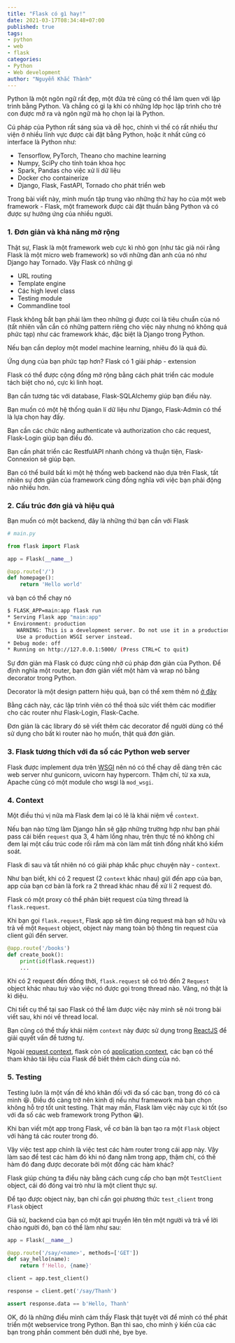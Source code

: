 ```yaml
---
title: "Flask có gì hay!"
date: 2021-03-17T08:34:48+07:00
published: true
tags:
- python
- web
- flask
categories:
- Python
- Web development
author: "Nguyễn Khắc Thành"
---
```


Python là một ngôn ngữ rất đẹp, một đứa trẻ cũng có thể làm quen với lập trình bằng Python. Và chẳng có gì lạ khi có những lớp học lập trình cho trẻ con được mở ra và ngôn ngữ mà họ chọn lại là Python.

<!--more-->

Cú pháp của Python rất sáng sủa và dễ học, chính vì thế có rất nhiều thư viện ở nhiều lĩnh vực được cài đặt bằng Python, hoặc ít nhất cũng có interface là Python như:

- Tensorflow, PyTorch, Theano cho machine learning
- Numpy, SciPy cho tính toán khoa học
- Spark, Pandas cho việc xử lí dữ liệu
- Docker cho containerize
- Django, Flask, FastAPI, Tornado cho phát triển web

Trong bài viết này, mình muốn tập trung vào những thứ hay ho của một web framework - Flask, một framework được cài đặt thuần bằng Python và có được sự hưởng ứng của nhiều người.


### 1. Đơn giản và khả năng mở rộng

Thật sự, Flask là một framework web cực kì nhỏ gọn (như tác giả nói rằng Flask là một micro web framework) so với những đàn anh của nó như Django hay Tornado. Vậy Flask có những gì

- URL routing
- Template engine
- Các high level class
- Testing module
- Commandline tool

Flask không bắt bạn phải làm theo những gì được coi là tiêu chuẩn của nó (tất nhiên vẫn cần có những pattern riêng cho việc này nhưng nó không quá phức tạp) như các framework khác, đặc biệt là Django trong Python.

Nếu bạn cần deploy một model machine learning, nhiêu đó là quá đủ.

Ứng dụng của bạn phức tạp hơn? Flask có 1 giải pháp - extension

Flask có thể được cộng đồng mở rộng bằng cách phát triển các module tách biệt cho nó, cực kì linh hoạt.

Bạn cần tương tác với database, Flask-SQLAlchemy giúp bạn điều này.

Bạn muốn có một hệ thống quản lí dữ liệu như Django, Flask-Admin có thể là lựa chọn hay đấy.

Bạn cần các chức năng authenticate và authorization cho các request, Flask-Login giúp bạn điều đó.

Bạn cần phát triển các RestfulAPI nhanh chóng và thuận tiện, Flask-Connexion sẽ giúp bạn.

Bạn có thể build bất kì một hệ thống web backend nào dựa trên Flask, tất nhiên sự đơn giản của framework cũng đồng nghĩa với việc bạn phải động não nhiều hơn.

### 2. Cấu trúc đơn giả và hiệu quả

Bạn muốn có một backend, đây là những thứ bạn cần với Flask

```python
# main.py

from flask import Flask

app = Flask(__name__)

@app.route('/')
def homepage():
	return 'Hello world'
```

và bạn có thể chạy nó

```sh
$ FLASK_APP=main:app flask run
* Serving Flask app "main:app"
* Environment: production
   WARNING: This is a development server. Do not use it in a production deployment.
   Use a production WSGI server instead.
* Debug mode: off
* Running on http://127.0.0.1:5000/ (Press CTRL+C to quit)
```

Sự đơn giản mà Flask có được cũng nhờ cú pháp đơn giản của Python. Để định nghĩa một router, bạn đơn giản viết một hàm và wrap nó bằng decorator trong Python.

Decorator là một design pattern hiệu quả, bạn có thể xem thêm nó [ở đây](https://en.wikipedia.org/wiki/Decorator_pattern)

Bằng cách này, các lập trình viên có thể thoả sức viết thêm các modifier cho các router như Flask-Login, Flask-Cache.

Đơn giản là các library đó sẽ viết thêm các decorator để người dùng có thể sử dụng cho bất kì router nào họ muốn, thật quá đơn giản.

### 3. Flask tương thích với đa số các Python web server

Flask được implement dựa trên [WSGI](https://wsgi.readthedocs.io/en/latest/what.html) nên nó có thể chạy dễ dàng trên các web server như gunicorn, uvicorn hay hypercorn. Thậm chí, từ xa xưa, Apache cũng có một module cho wsgi là `mod_wsgi`.


### 4. Context

Một điều thú vị nữa mà Flask đem lại có lẽ là khái niệm về `context`.

Nếu bạn nào từng làm Django hẳn sẽ gặp những trường hợp như bạn phải pass cái biến `request` qua 3, 4 hàm lồng nhau, trên thực tế nó không chỉ đem lại một cấu trúc code rối rắm mà còn làm mất tính đồng nhất khó kiểm soát.

Flask đi sau và tất nhiên nó có giải pháp khắc phục chuyện này - `context`.

Như bạn biết, khi có 2 request (2 `context` khác nhau) gửi đến app của bạn, app của bạn cơ bản là fork ra 2 thread khác nhau để xử lí 2 request đó.

Flask có một proxy có thể phân biệt request của từng thread là `flask.request`.

Khi bạn gọi `flask.request`, Flask app sẽ tìm đúng request mà bạn sở hữu và trả về một `Request` object, object này mang toàn bộ thông tin request của client gửi đến server.

```python
@app.route('/books')
def create_book():
	print(id(flask.request))
	...
```

Khi có 2 request đến đồng thời, `flask.request` sẽ có trỏ đến 2 `Request` object khác nhau tuỳ vào việc nó được gọi trong thread nào. Vâng, nó thật là kì diệu.

Chi tiết cụ thể tại sao Flask có thể làm được việc này mình sẽ nói trong bài viết sau, khi nói về thread local.

Bạn cũng có thể thấy khái niệm `context` này được sử dụng trong [ReactJS](https://reactjs.org/docs/context.html) để giải quyết vấn đề tương tự.

Ngoài [request context](https://flask.palletsprojects.com/en/1.1.x/reqcontext/), flask còn có [application context](https://flask.palletsprojects.com/en/1.1.x/appcontext/), các bạn có thể tham khảo tài liệu của Flask để biết thêm cách dùng của nó.

### 5. Testing

Testing luôn là một vấn đề khó khăn đối với đa số các bạn, trong đó có cả mình 😆. Điều đó càng trở nên kinh dị nếu như framework mà bạn chọn không hỗ trợ tốt unit testing. Thật may mắn, Flask làm việc này cực kì tốt (so với đa số các web framework trong Python 😀).

Khi bạn viết một app trong Flask, về cơ bản là bạn tạo ra một `Flask` object với hàng tá các router trong đó.

Vậy việc test app chính là việc test các hàm router trong cái app này. Vậy làm sao để test các hàm đó khi nó đang nằm trong app, thậm chí, có thế hàm đó đang được decorate bởi một đống các hàm khác?

Flask giúp chúng ta điều này bằng cách cung cấp cho bạn một `TestClient` object, cái đó đóng vai trò như là một client thực sự.

Để tạo được object này, bạn chỉ cần gọi phương thức `test_client` trong `Flask` object

Giả sử, backend của bạn có một api truyền lên tên một người và trả về lời chào người đó, bạn có thể làm như sau:

```python
app = Flask(__name__)

@app.route('/say/<name>', methods=['GET'])
def say_hello(name):
	return f'Hello, {name}'

client = app.test_client()

response = client.get('/say/Thanh')

assert response.data == b'Hello, Thanh'
```

OK, đó là những điều mình cảm thấy Flask thật tuyệt vời để mình có thể phát triển một webservice trong Python. Bạn thì sao, cho mình ý kiến của các bạn trong phần comment bên dưới nhé, bye bye.
